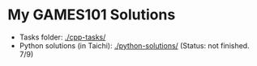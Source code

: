 # My GAMES101 Solutions


- Tasks folder: [./cpp-tasks/](./cpp-tasks/)
- Python solutions (in Taichi): [./python-solutions/](./python-solutions/) (Status: not finished. 7/9)
